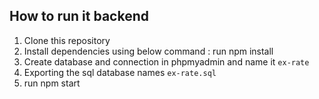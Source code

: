 ## How to run it backend

1) Clone this repository
2) Install dependencies using below command :
    run npm install
3) Create database and connection in phpmyadmin and name it `ex-rate`
4) Exporting the sql database names `ex-rate.sql`
5) run npm start